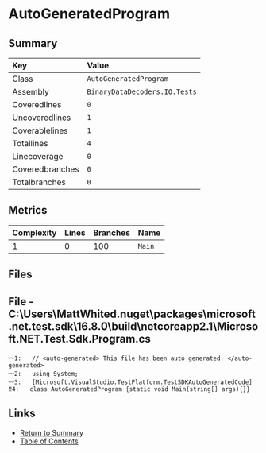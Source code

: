 ﻿# AutoGeneratedProgram

## Summary

| Key             | Value                         |
| :-------------- | :---------------------------- |
| Class           | `AutoGeneratedProgram`        |
| Assembly        | `BinaryDataDecoders.IO.Tests` |
| Coveredlines    | `0`                           |
| Uncoveredlines  | `1`                           |
| Coverablelines  | `1`                           |
| Totallines      | `4`                           |
| Linecoverage    | `0`                           |
| Coveredbranches | `0`                           |
| Totalbranches   | `0`                           |

## Metrics

| Complexity | Lines | Branches | Name    |
| :--------- | :---- | :------- | :------ |
| 1          | 0     | 100      | `Main`  |

## Files

## File - C:\Users\MattWhited\.nuget\packages\microsoft.net.test.sdk\16.8.0\build\netcoreapp2.1\Microsoft.NET.Test.Sdk.Program.cs

```CSharp
〰1:   // <auto-generated> This file has been auto generated. </auto-generated>
〰2:   using System;
〰3:   [Microsoft.VisualStudio.TestPlatform.TestSDKAutoGeneratedCode]
‼4:   class AutoGeneratedProgram {static void Main(string[] args){}}
```

## Links

* [Return to Summary](Summary.md)
* [Table of Contents](../TOC.md)

